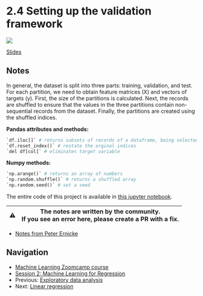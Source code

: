 # 2.4 Setting up the validation framework

<!-- markdownlint-disable MD033 -->
<!-- markdownlint-disable MD045 -->
<a href="https://www.youtube.com/watch?v=ck0IfiPaQi0&list=PL3MmuxUbc_hIhxl5Ji8t4O6lPAOpHaCLR&index=15"><img src="images/thumbnail-2-04.jpg"></a>

[Slides](https://www.slideshare.net/AlexeyGrigorev/ml-zoomcamp-2-slides)

## Notes

In general, the dataset is split into three parts: training, validation, and test. For each partition, we need to obtain feature matrices (X) and vectors of targets (y). First, the size of the partitions is calculated. Next, the records are shuffled to ensure that the values in the three partitions contain non-sequential records from the dataset. Finally, the partitions are created using the shuffled indices.

**Pandas attributes and methods:**

```python
`df.iloc[]` # returns subsets of records of a dataframe, being selected by numerical indices
`df.reset_index()` # restate the orginal indices
`del df[col]` # eliminates target variable
```

**Numpy methods:**

```python
`np.arange()` # returns an array of numbers
`np.random.shuffle()` # returns a shuffled array
`np.random.seed()` # set a seed
```

The entire code of this project is available in [this jupyter notebook](https://github.com/alexeygrigorev/mlbookcamp-code/blob/master/chapter-02-car-price/02-carprice.ipynb).

|⚠️|The notes are written by the community.<br>If you see an error here, please create a PR with a fix.|
|---|:-:|

* [Notes from Peter Ernicke](https://knowmledge.com/2023/09/19/ml-zoomcamp-2023-machine-learning-for-regression-part-3/)

## Navigation

* [Machine Learning Zoomcamp course](../)
* [Session 2: Machine Learning for Regression](./)
* Previous: [Exploratory data analysis](03-eda.md)
* Next: [Linear regression](05-linear-regression-simple.md)
